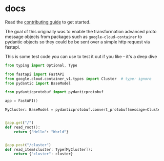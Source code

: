 # docs

Read the [contributing guide](./CONTRIBUTING.md) to get started.

The goal of this originally was to enable the transformation advanced proto message objects from packages such as `google-cloud-container` to pydantic objects so they could be be sent over a simple http request via fastapi.

This is some test code you can use to test it out if you like – it's a deep dive

```python
from typing import Optional, Type

from fastapi import FastAPI
from google.cloud.container_v1.types import Cluster  # type: ignore
from pydantic import BaseModel

from pydanticprotobuf import pydanticprotobuf

app = FastAPI()

MyCluster: BaseModel = pydanticprotobuf.convert_protobuf(message=Cluster.pb())


@app.get("/")
def read_root():
    return {"Hello": "World"}


@app.post("/cluster")
def read_item(cluster: Type[MyCluster]):
    return {"cluster": cluster}

```
